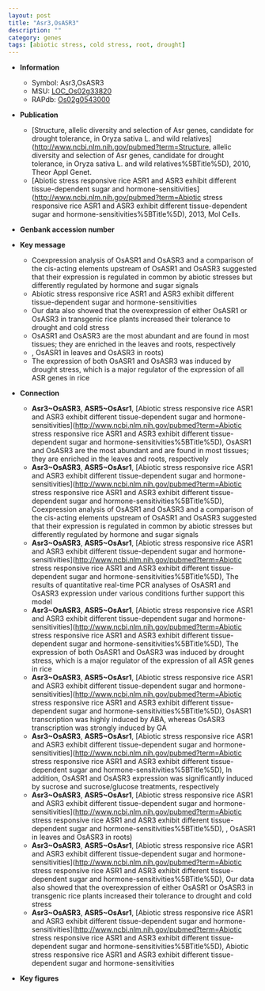 ```yaml
---
layout: post
title: "Asr3,OsASR3"
description: ""
category: genes
tags: [abiotic stress, cold stress, root, drought]
---
```


* **Information**  
    + Symbol: Asr3,OsASR3  
    + MSU: [LOC_Os02g33820](http://rice.plantbiology.msu.edu/cgi-bin/ORF_infopage.cgi?orf=LOC_Os02g33820)  
    + RAPdb: [Os02g0543000](http://rapdb.dna.affrc.go.jp/viewer/gbrowse_details/irgsp1?name=Os02g0543000)  

* **Publication**  
    + [Structure, allelic diversity and selection of Asr genes, candidate for drought tolerance, in Oryza sativa L. and wild relatives](http://www.ncbi.nlm.nih.gov/pubmed?term=Structure, allelic diversity and selection of Asr genes, candidate for drought tolerance, in Oryza sativa L. and wild relatives%5BTitle%5D), 2010, Theor Appl Genet.
    + [Abiotic stress responsive rice ASR1 and ASR3 exhibit different tissue-dependent sugar and hormone-sensitivities](http://www.ncbi.nlm.nih.gov/pubmed?term=Abiotic stress responsive rice ASR1 and ASR3 exhibit different tissue-dependent sugar and hormone-sensitivities%5BTitle%5D), 2013, Mol Cells.

* **Genbank accession number**  

* **Key message**  
    + Coexpression analysis of OsASR1 and OsASR3 and a comparison of the cis-acting elements upstream of OsASR1 and OsASR3 suggested that their expression is regulated in common by abiotic stresses but differently regulated by hormone and sugar signals
    + Abiotic stress responsive rice ASR1 and ASR3 exhibit different tissue-dependent sugar and hormone-sensitivities
    + Our data also showed that the overexpression of either OsASR1 or OsASR3 in transgenic rice plants increased their tolerance to drought and cold stress
    + OsASR1 and OsASR3 are the most abundant and are found in most tissues; they are enriched in the leaves and roots, respectively
    + , OsASR1 in leaves and OsASR3 in roots)
    + The expression of both OsASR1 and OsASR3 was induced by drought stress, which is a major regulator of the expression of all ASR genes in rice

* **Connection**  
    + __Asr3~OsASR3__, __ASR5~OsAsr1__, [Abiotic stress responsive rice ASR1 and ASR3 exhibit different tissue-dependent sugar and hormone-sensitivities](http://www.ncbi.nlm.nih.gov/pubmed?term=Abiotic stress responsive rice ASR1 and ASR3 exhibit different tissue-dependent sugar and hormone-sensitivities%5BTitle%5D), OsASR1 and OsASR3 are the most abundant and are found in most tissues; they are enriched in the leaves and roots, respectively
    + __Asr3~OsASR3__, __ASR5~OsAsr1__, [Abiotic stress responsive rice ASR1 and ASR3 exhibit different tissue-dependent sugar and hormone-sensitivities](http://www.ncbi.nlm.nih.gov/pubmed?term=Abiotic stress responsive rice ASR1 and ASR3 exhibit different tissue-dependent sugar and hormone-sensitivities%5BTitle%5D), Coexpression analysis of OsASR1 and OsASR3 and a comparison of the cis-acting elements upstream of OsASR1 and OsASR3 suggested that their expression is regulated in common by abiotic stresses but differently regulated by hormone and sugar signals
    + __Asr3~OsASR3__, __ASR5~OsAsr1__, [Abiotic stress responsive rice ASR1 and ASR3 exhibit different tissue-dependent sugar and hormone-sensitivities](http://www.ncbi.nlm.nih.gov/pubmed?term=Abiotic stress responsive rice ASR1 and ASR3 exhibit different tissue-dependent sugar and hormone-sensitivities%5BTitle%5D), The results of quantitative real-time PCR analyses of OsASR1 and OsASR3 expression under various conditions further support this model
    + __Asr3~OsASR3__, __ASR5~OsAsr1__, [Abiotic stress responsive rice ASR1 and ASR3 exhibit different tissue-dependent sugar and hormone-sensitivities](http://www.ncbi.nlm.nih.gov/pubmed?term=Abiotic stress responsive rice ASR1 and ASR3 exhibit different tissue-dependent sugar and hormone-sensitivities%5BTitle%5D), The expression of both OsASR1 and OsASR3 was induced by drought stress, which is a major regulator of the expression of all ASR genes in rice
    + __Asr3~OsASR3__, __ASR5~OsAsr1__, [Abiotic stress responsive rice ASR1 and ASR3 exhibit different tissue-dependent sugar and hormone-sensitivities](http://www.ncbi.nlm.nih.gov/pubmed?term=Abiotic stress responsive rice ASR1 and ASR3 exhibit different tissue-dependent sugar and hormone-sensitivities%5BTitle%5D), OsASR1 transcription was highly induced by ABA, whereas OsASR3 transcription was strongly induced by GA
    + __Asr3~OsASR3__, __ASR5~OsAsr1__, [Abiotic stress responsive rice ASR1 and ASR3 exhibit different tissue-dependent sugar and hormone-sensitivities](http://www.ncbi.nlm.nih.gov/pubmed?term=Abiotic stress responsive rice ASR1 and ASR3 exhibit different tissue-dependent sugar and hormone-sensitivities%5BTitle%5D), In addition, OsASR1 and OsASR3 expression was significantly induced by sucrose and sucrose/glucose treatments, respectively
    + __Asr3~OsASR3__, __ASR5~OsAsr1__, [Abiotic stress responsive rice ASR1 and ASR3 exhibit different tissue-dependent sugar and hormone-sensitivities](http://www.ncbi.nlm.nih.gov/pubmed?term=Abiotic stress responsive rice ASR1 and ASR3 exhibit different tissue-dependent sugar and hormone-sensitivities%5BTitle%5D), , OsASR1 in leaves and OsASR3 in roots)
    + __Asr3~OsASR3__, __ASR5~OsAsr1__, [Abiotic stress responsive rice ASR1 and ASR3 exhibit different tissue-dependent sugar and hormone-sensitivities](http://www.ncbi.nlm.nih.gov/pubmed?term=Abiotic stress responsive rice ASR1 and ASR3 exhibit different tissue-dependent sugar and hormone-sensitivities%5BTitle%5D), Our data also showed that the overexpression of either OsASR1 or OsASR3 in transgenic rice plants increased their tolerance to drought and cold stress
    + __Asr3~OsASR3__, __ASR5~OsAsr1__, [Abiotic stress responsive rice ASR1 and ASR3 exhibit different tissue-dependent sugar and hormone-sensitivities](http://www.ncbi.nlm.nih.gov/pubmed?term=Abiotic stress responsive rice ASR1 and ASR3 exhibit different tissue-dependent sugar and hormone-sensitivities%5BTitle%5D), Abiotic stress responsive rice ASR1 and ASR3 exhibit different tissue-dependent sugar and hormone-sensitivities

* **Key figures**  


